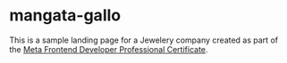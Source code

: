 # mangata-gallo
 This is a sample landing page for a Jewelery company created as part of the [Meta Frontend Developer Professional Certificate](https://www.coursera.org/professional-certificates/meta-front-end-developer).
